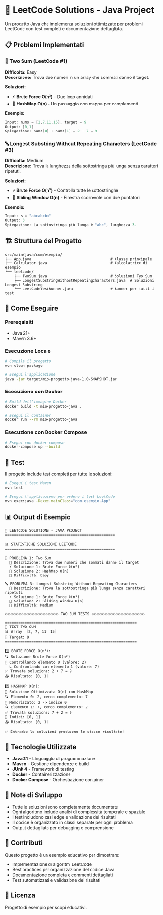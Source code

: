 # 🎯 LeetCode Solutions - Java Project

Un progetto Java che implementa soluzioni ottimizzate per problemi LeetCode con test completi e documentazione dettagliata.

## 📋 Problemi Implementati

### 🔢 Two Sum (LeetCode #1)

**Difficoltà:** Easy  
**Descrizione:** Trova due numeri in un array che sommati danno il target.

**Soluzioni:**

- ⚡ **Brute Force O(n²)** - Due loop annidati
- 🚀 **HashMap O(n)** - Un passaggio con mappa per complementi

**Esempio:**

```java
Input: nums = [2,7,11,15], target = 9
Output: [0,1]
Spiegazione: nums[0] + nums[1] = 2 + 7 = 9
```

### 🔤 Longest Substring Without Repeating Characters (LeetCode #3)

**Difficoltà:** Medium  
**Descrizione:** Trova la lunghezza della sottostringa più lunga senza caratteri ripetuti.

**Soluzioni:**

- ⚡ **Brute Force O(n³)** - Controlla tutte le sottostringhe
- 🚀 **Sliding Window O(n)** - Finestra scorrevole con due puntatori

**Esempio:**

```java
Input: s = "abcabcbb"
Output: 3
Spiegazione: La sottostringa più lunga è "abc", lunghezza 3.
```

## 🏗️ Struttura del Progetto

```
src/main/java/com/esempio/
├── App.java                                    # Classe principale
├── Calculator.java                             # Calcolatrice di esempio
└── leetcode/
    ├── TwoSum.java                             # Soluzioni Two Sum
    ├── LongestSubstringWithoutRepeatingCharacters.java  # Soluzioni Longest Substring
    └── LeetCodeTestRunner.java                 # Runner per tutti i test
```

## 🚀 Come Eseguire

### Prerequisiti

- Java 21+
- Maven 3.6+

### Esecuzione Locale

```bash
# Compila il progetto
mvn clean package

# Esegui l'applicazione
java -jar target/mio-progetto-java-1.0-SNAPSHOT.jar
```

### Esecuzione con Docker

```bash
# Build dell'immagine Docker
docker build -t mio-progetto-java .

# Esegui il container
docker run --rm mio-progetto-java
```

### Esecuzione con Docker Compose

```bash
# Esegui con docker-compose
docker-compose up --build
```

## 🧪 Test

Il progetto include test completi per tutte le soluzioni:

```bash
# Esegui i test Maven
mvn test

# Esegui l'applicazione per vedere i test LeetCode
mvn exec:java -Dexec.mainClass="com.esempio.App"
```

## 📊 Output di Esempio

```
🎯 LEETCODE SOLUTIONS - JAVA PROJECT
==================================================

📊 STATISTICHE SOLUZIONI LEETCODE
==================================================

🔢 PROBLEMA 1: Two Sum
  📝 Descrizione: Trova due numeri che sommati danno il target
  ⚡ Soluzione 1: Brute Force O(n²)
  🚀 Soluzione 2: HashMap O(n)
  🎯 Difficoltà: Easy

🔤 PROBLEMA 3: Longest Substring Without Repeating Characters
  📝 Descrizione: Trova la sottostringa più lunga senza caratteri ripetuti
  ⚡ Soluzione 1: Brute Force O(n³)
  🚀 Soluzione 2: Sliding Window O(n)
  🎯 Difficoltà: Medium

🔥🔥🔥🔥🔥🔥🔥🔥🔥🔥🔥🔥🔥🔥🔥🔥🔥🔥🔥🔥 TWO SUM TESTS 🔥🔥🔥🔥🔥🔥🔥🔥🔥🔥🔥🔥🔥🔥🔥🔥🔥🔥🔥🔥

============================================================
🧪 TEST TWO SUM
📊 Array: [2, 7, 11, 15]
🎯 Target: 9
============================================================

1️⃣ BRUTE FORCE O(n²):
🔍 Soluzione Brute Force O(n²)
🔎 Controllando elemento 0 (valore: 2)
  ↳ Confrontando con elemento 1 (valore: 7)
✅ Trovata soluzione: 2 + 7 = 9
📤 Risultato: [0, 1]

2️⃣ HASHMAP O(n):
🚀 Soluzione Ottimizzata O(n) con HashMap
🔍 Elemento 0: 2, cerco complemento: 7
📝 Memorizzato: 2 -> indice 0
🔍 Elemento 1: 7, cerco complemento: 2
✅ Trovata soluzione: 7 + 2 = 9
📍 Indici: [0, 1]
📤 Risultato: [0, 1]

✅ Entrambe le soluzioni producono lo stesso risultato!
```

## 🔧 Tecnologie Utilizzate

- **Java 21** - Linguaggio di programmazione
- **Maven** - Gestione dipendenze e build
- **JUnit 4** - Framework di testing
- **Docker** - Containerizzazione
- **Docker Compose** - Orchestrazione container

## 📝 Note di Sviluppo

- Tutte le soluzioni sono completamente documentate
- Ogni algoritmo include analisi di complessità temporale e spaziale
- I test includono casi edge e validazione dei risultati
- Il codice è organizzato in classi separate per ogni problema
- Output dettagliato per debugging e comprensione

## 🤝 Contributi

Questo progetto è un esempio educativo per dimostrare:

- Implementazione di algoritmi LeetCode
- Best practices per organizzazione del codice Java
- Documentazione completa e commenti dettagliati
- Test automatizzati e validazione dei risultati

## 📄 Licenza

Progetto di esempio per scopi educativi.

